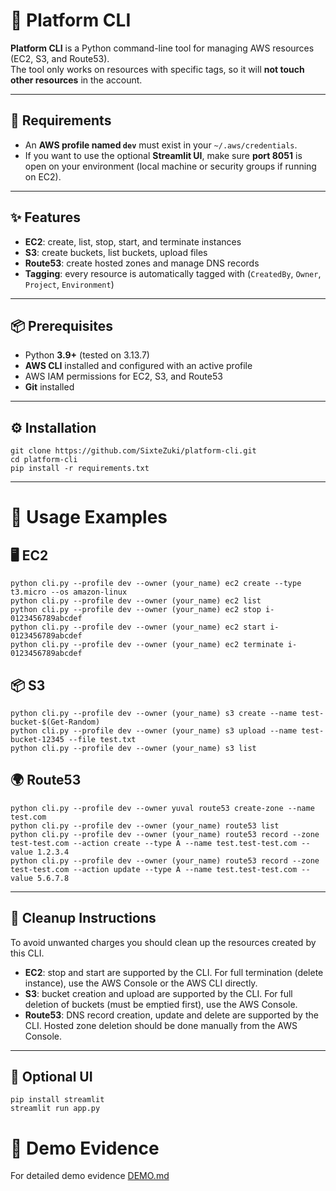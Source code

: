 # 📌 Platform CLI

**Platform CLI** is a Python command-line tool for managing AWS resources (EC2, S3, and Route53).  
The tool only works on resources with specific tags, so it will **not touch other resources** in the account.

---

## 🔑 Requirements
- An **AWS profile named `dev`** must exist in your `~/.aws/credentials`.  
- If you want to use the optional **Streamlit UI**, make sure **port 8051** is open on your environment (local machine or security groups if running on EC2).  

---

## ✨ Features
- **EC2**: create, list, stop, start, and terminate instances  
- **S3**: create buckets, list buckets, upload files  
- **Route53**: create hosted zones and manage DNS records  
- **Tagging**: every resource is automatically tagged with (`CreatedBy`, `Owner`, `Project`, `Environment`)  

---

## 📦 Prerequisites
- Python **3.9+** (tested on 3.13.7)  
- **AWS CLI** installed and configured with an active profile  
- AWS IAM permissions for EC2, S3, and Route53  
- **Git** installed  

---

## ⚙️ Installation
```
git clone https://github.com/SixteZuki/platform-cli.git
cd platform-cli
pip install -r requirements.txt
```

---

# 🚀 Usage Examples
## 🖥 EC2
```
python cli.py --profile dev --owner (your_name) ec2 create --type t3.micro --os amazon-linux
python cli.py --profile dev --owner (your_name) ec2 list
python cli.py --profile dev --owner (your_name) ec2 stop i-0123456789abcdef
python cli.py --profile dev --owner (your_name) ec2 start i-0123456789abcdef
python cli.py --profile dev --owner (your_name) ec2 terminate i-0123456789abcdef
```
## 📦 S3
```
python cli.py --profile dev --owner (your_name) s3 create --name test-bucket-$(Get-Random)
python cli.py --profile dev --owner (your_name) s3 upload --name test-bucket-12345 --file test.txt
python cli.py --profile dev --owner (your_name) s3 list
```
## 🌍 Route53
```
python cli.py --profile dev --owner yuval route53 create-zone --name test.com
python cli.py --profile dev --owner (your_name) route53 list
python cli.py --profile dev --owner (your_name) route53 record --zone test-test.com --action create --type A --name test.test-test.com --value 1.2.3.4
python cli.py --profile dev --owner (your_name) route53 record --zone test-test.com --action update --type A --name test.test-test.com --value 5.6.7.8
```

---

## 🧹 Cleanup Instructions
To avoid unwanted charges you should clean up the resources created by this CLI.

- **EC2**: stop and start are supported by the CLI. For full termination (delete instance), use the AWS Console or the AWS CLI directly.
- **S3**: bucket creation and upload are supported by the CLI. For full deletion of buckets (must be emptied first), use the AWS Console.
- **Route53**: DNS record creation, update and delete are supported by the CLI. Hosted zone deletion should be done manually from the AWS Console.

---

## 🎨 Optional UI
```
pip install streamlit
streamlit run app.py
```
# 📂 Demo Evidence

For detailed demo evidence [DEMO.md](https://github.com/SixteZuki/platform-cli/blob/main/DEMO.md)
